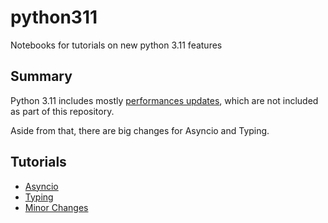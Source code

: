 # python311
Notebooks for tutorials on new python 3.11 features

## Summary
Python 3.11 includes mostly [performances updates](https://docs.python.org/3.11/whatsnew/3.11.html#whatsnew311-faster-cpython), which are not included as part of this repository.

Aside from that, there are big changes for Asyncio and Typing.

## Tutorials
- [Asyncio](./asyncio.ipynb)
- [Typing](./typing.ipynb)
- [Minor Changes](./minor.ipynb)
